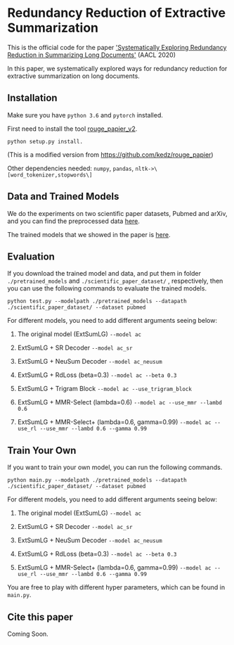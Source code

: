 # Redundancy Reduction of Extractive Summarization
This is the official code for the paper ['Systematically Exploring Redundancy Reduction in Summarizing Long Documents']() (AACL 2020)

In this paper, we systematically explored ways for redundancy reduction for extractive summarization on long documents.

## Installation
Make sure you have `python 3.6` and `pytorch` installed.

First need to install the tool [rouge_papier_v2](https://github.com/Wendy-Xiao/Extsumm_local_global_context/tree/master/rouge_papier_v2).  
```
python setup.py install.
```
(This is a modified version from https://github.com/kedz/rouge_papier)

Other dependencies needed: `numpy`, `pandas`, `nltk->\[word_tokenizer,stopwords\]`

## Data and Trained Models
We do the experiments on two scientific paper datasets, Pubmed and arXiv, and you can find the preprocessed data [here]().

The trained models that we showed in the paper is [here]().

## Evaluation

If you download the trained model and data, and put them in folder `./pretrained_models` and `./scientific_paper_dataset/` , respectively, then you can use the following commands to evaluate the trained models.

```
python test.py --modelpath ./pretrained_models --datapath ./scientific_paper_dataset/ --dataset pubmed 
```
For different models, you need to add different arguments seeing below:

1. The original model (ExtSumLG) `--model ac`

2. ExtSumLG + SR Decoder `--model ac_sr`

3. ExtSumLG + NeuSum Decoder `--model ac_neusum `

4. ExtSumLG + RdLoss (beta=0.3) `--model ac --beta 0.3`

5. ExtSumLG + Trigram Block `--model ac --use_trigram_block`

6. ExtSumLG + MMR-Select (lambda=0.6) `--model ac --use_mmr --lambd 0.6`

7. ExtSumLG + MMR-Select+ (lambda=0.6, gamma=0.99) `--model ac --use_rl --use_mmr --lambd 0.6 --gamma 0.99`



## Train Your Own
If you want to train your own model, you can run the following commands. 

```
python main.py --modelpath ./pretrained_models --datapath ./scientific_paper_dataset/ --dataset pubmed 
```
For different models, you need to add different arguments seeing below:

1. The original model (ExtSumLG) `--model ac`

2. ExtSumLG + SR Decoder `--model ac_sr`

3. ExtSumLG + NeuSum Decoder `--model ac_neusum `

4. ExtSumLG + RdLoss (beta=0.3) `--model ac --beta 0.3`

5. ExtSumLG + MMR-Select+ (lambda=0.6, gamma=0.99) `--model ac --use_rl --use_mmr --lambd 0.6 --gamma 0.99`

You are free to play with different hyper parameters, which can be found in `main.py`.

## Cite this paper
Coming Soon.


